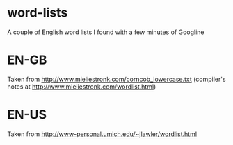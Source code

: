 # word-lists
A couple of English word lists I found with a few minutes of Googline

# EN-GB
Taken from http://www.mieliestronk.com/corncob_lowercase.txt (compiler's notes at http://www.mieliestronk.com/wordlist.html)

# EN-US
Taken from http://www-personal.umich.edu/~jlawler/wordlist.html
